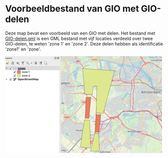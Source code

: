 # Voorbeeldbestand van GIO met GIO-delen

Deze map bevat een voorbeeld van een GIO met delen. Het bestand met
[GIO-delen.gml](GIO-delen.gml) is een GML bestand met vijf locaties verdeeld over twee GIO-delen, te weten
'zone 1' en 'zone 2'. Deze delen hebben als identificatie 'zone1' en 'zone'.

<img src="zonekaart.png" alt="Zonekaart" width="500px" />

